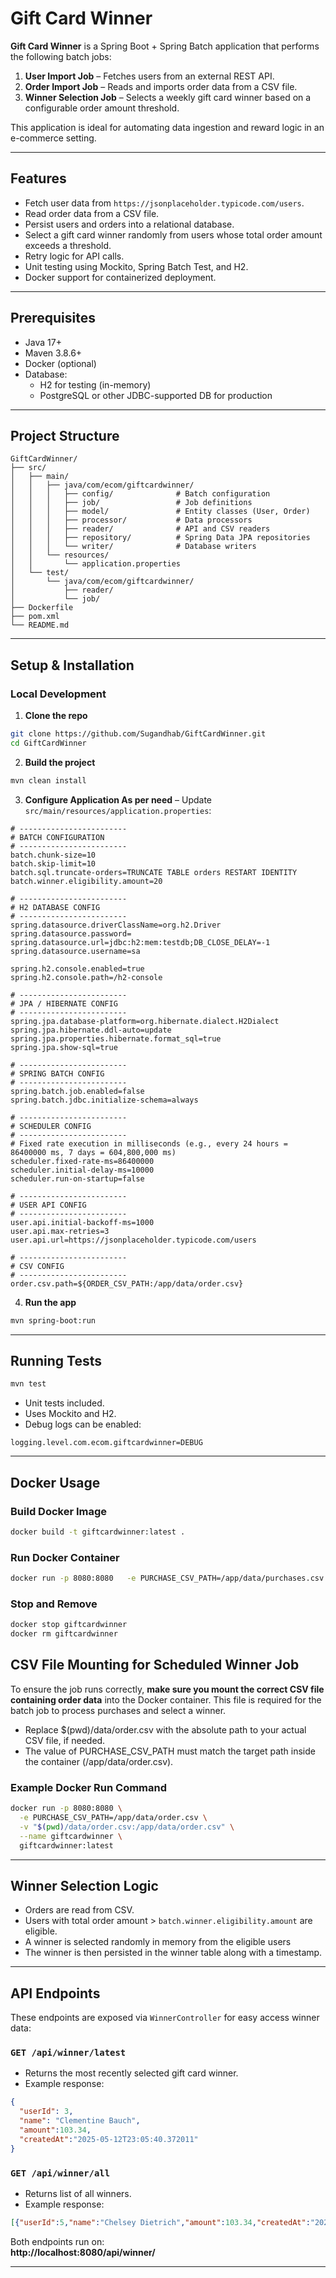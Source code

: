 # Gift Card Winner

**Gift Card Winner** is a Spring Boot + Spring Batch application that performs the following batch jobs:

1. **User Import Job** – Fetches users from an external REST API.
2. **Order Import Job** – Reads and imports order data from a CSV file.
3. **Winner Selection Job** – Selects a weekly gift card winner based on a configurable order amount threshold.

This application is ideal for automating data ingestion and reward logic in an e-commerce setting.

---

## Features

- Fetch user data from `https://jsonplaceholder.typicode.com/users`.
- Read order data from a CSV file.
- Persist users and orders into a relational database.
- Select a gift card winner randomly from users whose total order amount exceeds a threshold.
- Retry logic for API calls.
- Unit testing using Mockito, Spring Batch Test, and H2.
- Docker support for containerized deployment.

---

## Prerequisites

- Java 17+
- Maven 3.8.6+
- Docker (optional)
- Database:
    - H2 for testing (in-memory)
    - PostgreSQL or other JDBC-supported DB for production

---

## Project Structure

```
GiftCardWinner/
├── src/
│   ├── main/
│   │   ├── java/com/ecom/giftcardwinner/
│   │   │   ├── config/              # Batch configuration
│   │   │   ├── job/                 # Job definitions
│   │   │   ├── model/               # Entity classes (User, Order)
│   │   │   ├── processor/           # Data processors
│   │   │   ├── reader/              # API and CSV readers
│   │   │   ├── repository/          # Spring Data JPA repositories
│   │   │   └── writer/              # Database writers
│   │   └── resources/
│   │       └── application.properties
│   └── test/
│       └── java/com/ecom/giftcardwinner/
│           ├── reader/
│           └── job/
├── Dockerfile
├── pom.xml
└── README.md
```

---

## Setup & Installation

### Local Development

1. **Clone the repo**
```bash
git clone https://github.com/Sugandhab/GiftCardWinner.git
cd GiftCardWinner
```

2. **Build the project**
```bash
mvn clean install
```

3. **Configure Application As per need** – Update `src/main/resources/application.properties`:
```properties
# ------------------------
# BATCH CONFIGURATION
# ------------------------
batch.chunk-size=10
batch.skip-limit=10
batch.sql.truncate-orders=TRUNCATE TABLE orders RESTART IDENTITY
batch.winner.eligibility.amount=20

# ------------------------
# H2 DATABASE CONFIG
# ------------------------
spring.datasource.driverClassName=org.h2.Driver
spring.datasource.password=
spring.datasource.url=jdbc:h2:mem:testdb;DB_CLOSE_DELAY=-1
spring.datasource.username=sa

spring.h2.console.enabled=true
spring.h2.console.path=/h2-console

# ------------------------
# JPA / HIBERNATE CONFIG
# ------------------------
spring.jpa.database-platform=org.hibernate.dialect.H2Dialect
spring.jpa.hibernate.ddl-auto=update
spring.jpa.properties.hibernate.format_sql=true
spring.jpa.show-sql=true

# ------------------------
# SPRING BATCH CONFIG
# ------------------------
spring.batch.job.enabled=false
spring.batch.jdbc.initialize-schema=always

# ------------------------
# SCHEDULER CONFIG
# ------------------------
# Fixed rate execution in milliseconds (e.g., every 24 hours = 86400000 ms, 7 days = 604,800,000 ms)
scheduler.fixed-rate-ms=86400000
scheduler.initial-delay-ms=10000
scheduler.run-on-startup=false

# ------------------------
# USER API CONFIG
# ------------------------
user.api.initial-backoff-ms=1000
user.api.max-retries=3
user.api.url=https://jsonplaceholder.typicode.com/users

# ------------------------
# CSV CONFIG
# ------------------------
order.csv.path=${ORDER_CSV_PATH:/app/data/order.csv}
```

4. **Run the app**
```bash
mvn spring-boot:run
```

---

## Running Tests

```bash
mvn test
```

- Unit tests included.
- Uses Mockito and H2.
- Debug logs can be enabled:
```properties
logging.level.com.ecom.giftcardwinner=DEBUG
```

---

## Docker Usage

### Build Docker Image
```bash
docker build -t giftcardwinner:latest .
```

### Run Docker Container
```bash
docker run -p 8080:8080   -e PURCHASE_CSV_PATH=/app/data/purchases.csv   -v "$(pwd)/data:/app/data"   --name giftcardwinner giftcardwinner:latest
```

### Stop and Remove
```bash
docker stop giftcardwinner
docker rm giftcardwinner
```

## CSV File Mounting for Scheduled Winner Job

To ensure the job runs correctly, **make sure you mount the correct CSV file containing order data** into the Docker container. This file is required for the batch job to process purchases and select a winner.
- Replace $(pwd)/data/order.csv with the absolute path to your actual CSV file, if needed.
- The value of PURCHASE_CSV_PATH must match the target path inside the container (/app/data/order.csv).

### Example Docker Run Command

```bash
docker run -p 8080:8080 \
  -e PURCHASE_CSV_PATH=/app/data/order.csv \
  -v "$(pwd)/data/order.csv:/app/data/order.csv" \
  --name giftcardwinner \
  giftcardwinner:latest
```

---

## Winner Selection Logic

- Orders are read from CSV.
- Users with total order amount > `batch.winner.eligibility.amount` are eligible.
- A winner is selected randomly in memory from the eligible users
- The winner is then persisted in the winner table along with a timestamp.

---

## API Endpoints

These endpoints are exposed via `WinnerController` for easy access winner data:

### `GET /api/winner/latest`
- Returns the most recently selected gift card winner.
- Example response:
```json
{
  "userId": 3,
  "name": "Clementine Bauch",
  "amount":103.34,
  "createdAt":"2025-05-12T23:05:40.372011"
}
```

### `GET /api/winner/all`
- Returns list of all winners.
- Example response:
```json
[{"userId":5,"name":"Chelsey Dietrich","amount":103.34,"createdAt":"2025-05-12T23:05:40.372011"},..]
```

Both endpoints run on:  
**http://localhost:8080/api/winner/**

---
